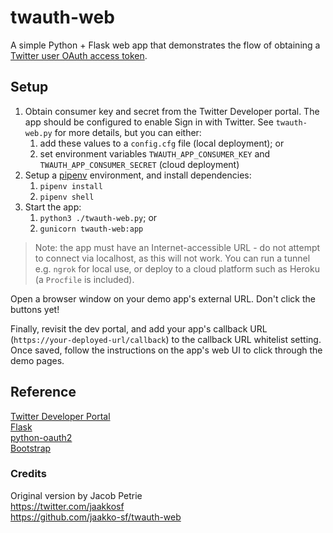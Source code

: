 # twauth-web

A simple Python + Flask web app that demonstrates the flow of obtaining a [Twitter user OAuth access token](https://developer.twitter.com/en/docs/basics/authentication/overview/oauth).

## Setup

1. Obtain consumer key and secret from the Twitter Developer portal. The app should be configured to enable Sign in with Twitter. See `twauth-web.py` for more details, but you can either:
   1. add these values to a `config.cfg` file (local deployment); or
   2. set environment variables `TWAUTH_APP_CONSUMER_KEY` and `TWAUTH_APP_CONSUMER_SECRET` (cloud deployment)
2. Setup a [pipenv](https://pipenv.readthedocs.io/en/latest/) environment, and install dependencies:
   1. `pipenv install`
   2. `pipenv shell`
3. Start the app:
   1. `python3 ./twauth-web.py`; or
   2. `gunicorn twauth-web:app`

> Note: the app must have an Internet-accessible URL - do not attempt to connect via localhost, as this will not work. You can run a tunnel e.g. `ngrok` for local use, or deploy to a cloud platform such as Heroku (a `Procfile` is included).

Open a browser window on your demo app's external URL. Don't click the buttons yet!

Finally, revisit the dev portal, and add your app's callback URL (`https://your-deployed-url/callback`) to the callback URL whitelist setting. Once saved, follow the instructions on the app's web UI to click through the demo pages.

## Reference

[Twitter Developer Portal](https://developer.twitter.com/)  
[Flask](https://flask.pocoo.org/)  
[python-oauth2](https://github.com/simplegeo/python-oauth2)  
[Bootstrap](https://getbootstrap.com/)  

### Credits

Original version by Jacob Petrie  
https://twitter.com/jaakkosf  
https://github.com/jaakko-sf/twauth-web  
